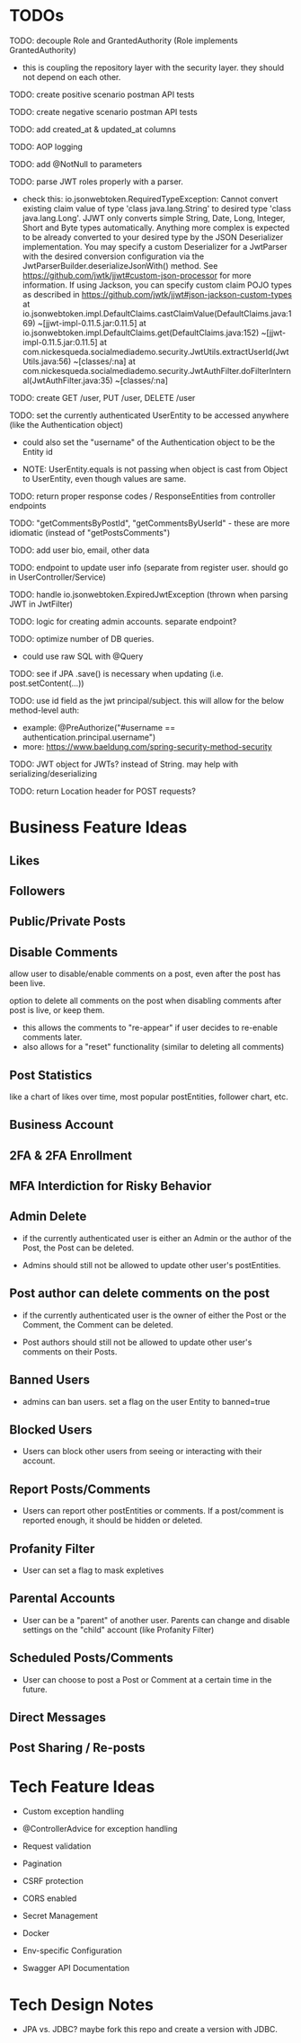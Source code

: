 # TODOs

TODO: decouple Role and GrantedAuthority (Role implements GrantedAuthority)

- this is coupling the repository layer with the security layer. they should not depend on each other.

TODO: create positive scenario postman API tests

TODO: create negative scenario postman API tests

TODO: add created_at & updated_at columns

TODO: AOP logging

TODO: add @NotNull to parameters

TODO: parse JWT roles properly with a parser.

- check this: io.jsonwebtoken.RequiredTypeException: Cannot convert existing claim value of type 'class java.lang.String' to desired type 'class java.lang.Long'. JJWT only converts simple String, Date, Long, Integer, Short and Byte types automatically. Anything more complex is expected to be already converted to your desired type by the JSON Deserializer implementation. You may specify a custom Deserializer for a JwtParser with the desired conversion configuration via the JwtParserBuilder.deserializeJsonWith() method. See https://github.com/jwtk/jjwt#custom-json-processor for more information. If using Jackson, you can specify custom claim POJO types as described in https://github.com/jwtk/jjwt#json-jackson-custom-types
  at io.jsonwebtoken.impl.DefaultClaims.castClaimValue(DefaultClaims.java:169) ~[jjwt-impl-0.11.5.jar:0.11.5]
  at io.jsonwebtoken.impl.DefaultClaims.get(DefaultClaims.java:152) ~[jjwt-impl-0.11.5.jar:0.11.5]
  at com.nickesqueda.socialmediademo.security.JwtUtils.extractUserId(JwtUtils.java:56) ~[classes/:na]
  at com.nickesqueda.socialmediademo.security.JwtAuthFilter.doFilterInternal(JwtAuthFilter.java:35) ~[classes/:na]

TODO: create GET /user, PUT /user, DELETE /user

TODO: set the currently authenticated UserEntity to be accessed anywhere (like the Authentication object) 

- could also set the "username" of the Authentication object to be the Entity id

- NOTE: UserEntity.equals is not passing when object is cast from Object to UserEntity, even though values are same.

TODO: return proper response codes / ResponseEntities from controller endpoints

TODO: "getCommentsByPostId", "getCommentsByUserId" - these are more idiomatic (instead of "getPostsComments")

TODO: add user bio, email, other data

TODO: endpoint to update user info (separate from register user. should go in UserController/Service)

TODO: handle io.jsonwebtoken.ExpiredJwtException (thrown when parsing JWT in JwtFilter)

TODO: logic for creating admin accounts. separate endpoint?

TODO: optimize number of DB queries.

- could use raw SQL with @Query

TODO: see if JPA .save() is necessary when updating (i.e. post.setContent(...))

TODO: use id field as the jwt principal/subject. this will allow for the below method-level auth:

- example: @PreAuthorize("#username == authentication.principal.username")
- more: https://www.baeldung.com/spring-security-method-security

TODO: JWT object for JWTs? instead of String. may help with serializing/deserializing

TODO: return Location header for POST requests?

# Business Feature Ideas

## Likes

## Followers

## Public/Private Posts

## Disable Comments

allow user to disable/enable comments on a post, even after the post has been live.

option to delete all comments on the post when disabling comments after post is live, or keep them.

- this allows the comments to "re-appear" if user decides to re-enable comments later.
- also allows for a "reset" functionality (similar to deleting all comments)

## Post Statistics

like a chart of likes over time, most popular postEntities, follower chart, etc.

## Business Account

## 2FA & 2FA Enrollment

## MFA Interdiction for Risky Behavior

## Admin Delete

- if the currently authenticated user is either an Admin or the author of the Post, the Post can be deleted.

- Admins should still not be allowed to update other user's postEntities.

## Post author can delete comments on the post

- if the currently authenticated user is the owner of either the Post or the Comment, the Comment can be deleted.

- Post authors should still not be allowed to update other user's comments on their Posts.

## Banned Users

- admins can ban users. set a flag on the user Entity to banned=true

## Blocked Users

- Users can block other users from seeing or interacting with their account.

## Report Posts/Comments

- Users can report other postEntities or comments. If a post/comment is reported enough, it should be hidden or deleted.

## Profanity Filter 

- User can set a flag to mask expletives

## Parental Accounts

- User can be a "parent" of another user. Parents can change and disable settings on the "child" account (like Profanity Filter)

## Scheduled Posts/Comments

- User can choose to post a Post or Comment at a certain time in the future.

## Direct Messages

## Post Sharing / Re-posts

# Tech Feature Ideas

- Custom exception handling

- @ControllerAdvice for exception handling

- Request validation

- Pagination

- CSRF protection

- CORS enabled

- Secret Management

- Docker

- Env-specific Configuration

- Swagger API Documentation

# Tech Design Notes

- JPA vs. JDBC? maybe fork this repo and create a version with JDBC.